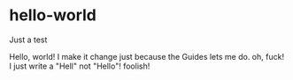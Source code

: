 # hello-world
Just a test



Hello, world!
I make it change just because the Guides lets me do.
oh, fuck! I just write a "Hell" not "Hello"! foolish!
